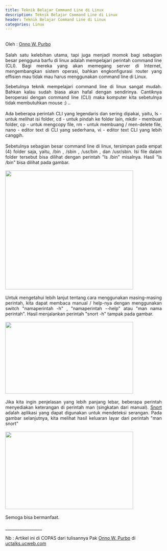 ```yaml
---
title: Teknik Belajar Command Line di Linux
description: Teknik Belajar Command Line di Linux
header: Teknik Belajar Command Line di Linux
categories: Linux
---
```

<br />
<div style="clear: left; float: left; margin-bottom: 1em; margin-right: 1em;">
Oleh :&nbsp;<a href="https://c.uctalks.ucweb.com/detail/9eb04f1b0e78476da7e3b0c5fef397c1?uc_param_str=dnvebichfrmintcpwidsudsvnwpflameefut&amp;stat_entry=personal&amp;comment_stat=1">Onno W. Purbo</a><br />
<br />
<div style="text-align: justify;">
Salah satu kelebihan utama, tapi juga menjadi momok bagi sebagian besar pengguna barfu di linux adalah mempelajari perintah command line (CLI). Bagi mereka yang akan memegang server di Internet, mengembangkan sistem operasi, bahkan engkonfigurasi router yang effisien mau tidak mau harus menggunakan command line di Linux.</div>
</div>
<div style="clear: left; float: left; margin-bottom: 1em; margin-right: 1em;">
<div style="text-align: justify;">
Sebetulnya teknik mempelajari command line di linux sangat mudah. Bahkan kalau sudah biasa akan hafal dengan sendirinya. Cantiknya beroperasi dengan command line (CLI) maka komputer kita sebetulnya tidak membutuhkan mouse :) ..</div>
<div style="text-align: justify;">
<br /></div>
<div style="text-align: justify;">
Ada beberapa perintah CLI yang legendaris dan sering dipakai, yaitu, ls - untuk melihat isi folder, cd - untuk pindah ke folder lain, mkdir - membuat folder, cp - untuk mengcopy file, rm - untuk membuang / men-delete file, nano - editor text di CLI yang sederhana, vi - editor text CLI yang lebih canggih.</div>
<div style="text-align: justify;">
<br /></div>
<div style="text-align: justify;">
Sebetulnya sebagian besar command line di linux, tersimpan pada empat (4) folder saja, yaitu, /bin , /sbin , /usr/bin , dan /usr/sbin. Isi file dalam folder tersebut bisa dilihat dengan perintah "ls /bin" misalnya. Hasil "ls /bin" bisa dilihat pada gambar.</div>
<br />
<img height="373" src="https://img.ucweb.com/o/mediana/s/we_media/upload_img/17040208570fdf09ce835b81700ae5e4999a6808cfx435x406x14.png;,70,png" width="400" /><br />
<br />
<div style="text-align: justify;">
Untuk mengetahui lebih lanjut tentang cara menggunakan masing-masing perintah, kita dapat membaca manual / help-nya dengan menggunakan switch "namaperintah -h" , "namaperintah --help" atau "man nama perintah". Hasil menjalankan perintah "snort -h" tampak pada gambar.</div>
<br />
<img height="225" src="https://img.ucweb.com/o/mediana/s/we_media/upload_img/17040208582e0be8b3db5eace9b2cbc25fee15d67ex720x406x20.png;,70,png;3,640x,0" width="400" /><br />
<br />
<div style="text-align: justify;">
Jika kita ingin penjelasan yang lebih panjang lebar, beberapa perintah menyediakan keterangan di perintah man (singkatan dari manual). <a href="http://tz.ucweb.com/4_2rgj">Snort </a>adalah aplikasi yang dapat digunakan untuk mendeteksi serangan. Pada gambar selanjutnya, kita melihat hasil keluaran layar dari perintah "man snort"</div>
<br />
<img height="243" src="https://img.ucweb.com/o/mediana/s/we_media/upload_img/17040209054f6f5b1015e034cc4777c87ab1aa68edx752x458x29.png;,70,png;3,640x,0" width="400" /><br />
<br />
Semoga bisa bermanfaat.<br />
<br />
__________________

Nb : Artikel ini di COPAS dari tulisannya Pak <a href="https://c.uctalks.ucweb.com/detail/9eb04f1b0e78476da7e3b0c5fef397c1?uc_param_str=dnvebichfrmintcpwidsudsvnwpflameefut&amp;stat_entry=personal&amp;comment_stat=1">Onno W. Purbo</a> di <a href="https://c.uctalks.ucweb.com/detail/9eb04f1b0e78476da7e3b0c5fef397c1?uc_param_str=dnvebichfrmintcpwidsudsvnwpflameefut&amp;stat_entry=personal&amp;comment_stat=1">uctalks.ucweb.com</a></div>
<br />
